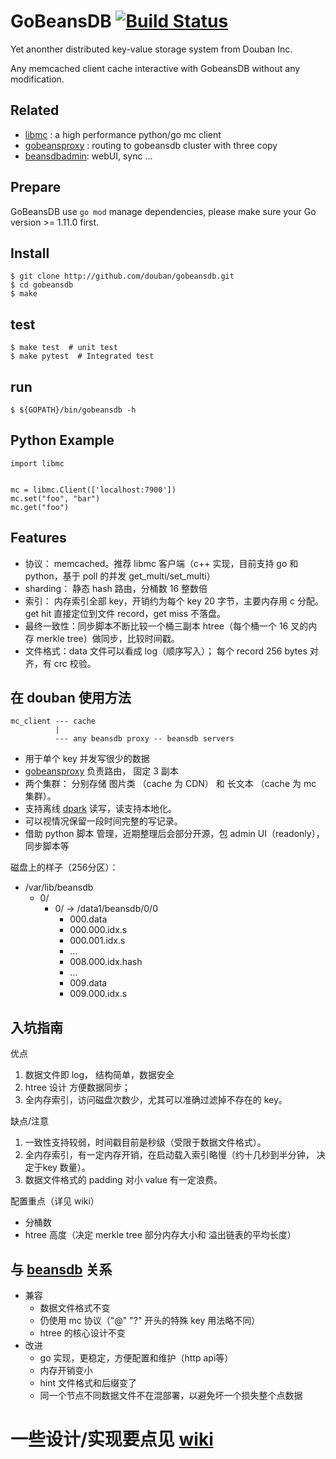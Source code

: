 # GoBeansDB [![Build Status](https://travis-ci.org/douban/gobeansdb.svg?branch=master)](https://travis-ci.org/douban/gobeansdb) 

Yet anonther distributed key-value storage system from Douban Inc.

Any memcached client cache interactive with GobeansDB without any modification.

## Related

- [libmc](https://github.com/douban/libmc) : a high performance python/go mc client
- [gobeansproxy](https://github.com/douban/gobeansproxy) : routing to gobeansdb cluster with three copy
- [beansdbadmin](https://github.com/douban/beansdbadmin): webUI, sync ...

## Prepare

GoBeansDB use `go mod` manage dependencies, please make sure your Go version >= 1.11.0 first.


## Install

```shell
$ git clone http://github.com/douban/gobeansdb.git
$ cd gobeansdb
$ make
```

## test

```shell
$ make test  # unit test
$ make pytest  # Integrated test
```

## run

```shell
$ ${GOPATH}/bin/gobeansdb -h
```

## Python Example

```
import libmc


mc = libmc.Client(['localhost:7900'])
mc.set("foo", "bar")
mc.get("foo")

```

## Features

- 协议： memcached。推荐 libmc 客户端（c++ 实现，目前支持 go 和 python，基于 poll 的并发 get_multi/set_multi）
- sharding： 静态 hash 路由，分桶数 16 整数倍
- 索引： 内存索引全部 key，开销约为每个 key 20 字节，主要内存用 c 分配。 get hit 直接定位到文件 record，get miss 不落盘。
- 最终一致性：同步脚本不断比较一个桶三副本 htree（每个桶一个 16 叉的内存 merkle tree）做同步，比较时间戳。
- 文件格式：data 文件可以看成 log（顺序写入）； 每个 record 256 bytes 对齐，有 crc 校验。

## 在 douban 使用方法

```
mc_client --- cache
          |
          --- any beansdb proxy -- beansdb servers 
```

- 用于单个 key 并发写很少的数据
- [gobeansproxy](https://github.com/douban/gobeansproxy) 负责路由， 固定 3 副本
- 两个集群： 分别存储 图片类 （cache 为 CDN）  和 长文本 （cache 为 mc 集群）。
- 支持离线  [dpark](https://github.com/douban/dpark) 读写，读支持本地化。
- 可以视情况保留一段时间完整的写记录。
- 借助 python 脚本 管理，近期整理后会部分开源，包 admin UI（readonly），同步脚本等


磁盘上的样子（256分区）：

* /var/lib/beansdb
	* 0/
		* 0/  -> /data1/beansdb/0/0
			* 000.data
			* 000.000.idx.s
			* 000.001.idx.s
			* ...
			* 008.000.idx.hash
			* ...
			* 009.data
			* 009.000.idx.s		


## 入坑指南

优点

1. 数据文件即 log， 结构简单，数据安全
2. htree 设计 方便数据同步；
3. 全内存索引，访问磁盘次数少，尤其可以准确过滤掉不存在的 key。

缺点/注意

1. 一致性支持较弱，时间戳目前是秒级（受限于数据文件格式）。
2. 全内存索引，有一定内存开销，在启动载入索引略慢（约十几秒到半分钟， 决定于key 数量）。
3. 数据文件格式的 padding 对小 value 有一定浪费。


配置重点（详见 wiki）

- 分桶数
- htree 高度（决定 merkle tree 部分内存大小和 溢出链表的平均长度）


## 与 [beansdb](https://github.com/douban/beansdb) 关系

- 兼容
  - 数据文件格式不变
  - 仍使用 mc 协议（"@" "?" 开头的特殊 key 用法略不同）
  - htree 的核心设计不变
- 改进
  - go 实现，更稳定，方便配置和维护（http api等）
  - 内存开销变小
  - hint 文件格式和后缀变了
  - 同一个节点不同数据文件不在混部署，以避免坏一个损失整个点数据


# 一些设计/实现要点见 [wiki](https://github.com/douban/gobeansdb/wiki)
